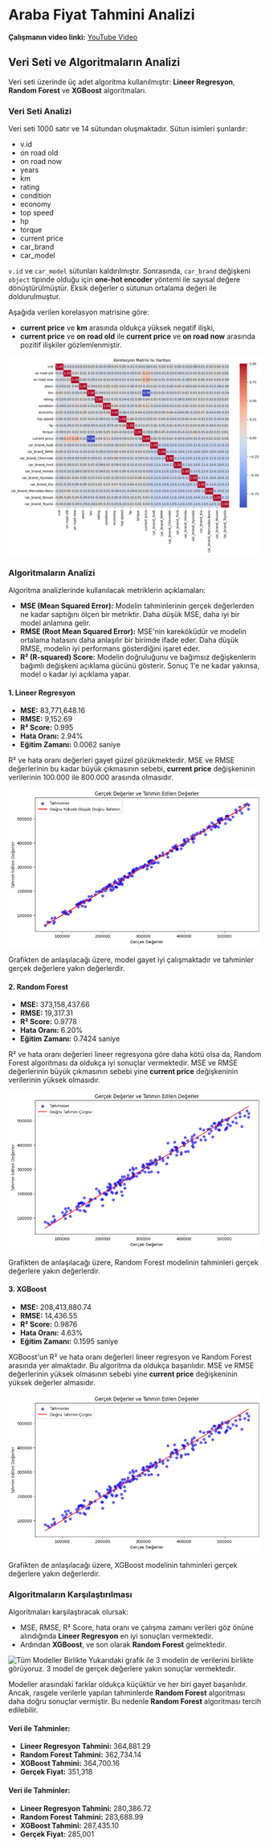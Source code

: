 # Araba Fiyat Tahmini Analizi

**Çalışmanın video linki:** [YouTube Video](https://www.youtube.com/watch?v=xmD_rws08qM&t=2s)

## Veri Seti ve Algoritmaların Analizi

Veri seti üzerinde üç adet algoritma kullanılmıştır: **Lineer Regresyon**, **Random Forest** ve **XGBoost** algoritmaları.

### Veri Seti Analizi

Veri seti 1000 satır ve 14 sütundan oluşmaktadır. Sütun isimleri şunlardır:

- v.id  
- on road old  
- on road now  
- years  
- km  
- rating  
- condition  
- economy  
- top speed  
- hp  
- torque  
- current price  
- car_brand  
- car_model  

`v.id` ve `car_model` sütunları kaldırılmıştır. Sonrasında, `car_brand` değişkeni `object` tipinde olduğu için **one-hot encoder** yöntemi ile sayısal değere dönüştürülmüştür. Eksik değerler o sütunun ortalama değeri ile doldurulmuştur.

Aşağıda verilen korelasyon matrisine göre:
- **current price** ve **km** arasında oldukça yüksek negatif ilişki,
- **current price** ve **on road old** ile **current price** ve **on road now** arasında pozitif ilişkiler gözlemlenmiştir.

![Korelasyon](korelasyon.png)

### Algoritmaların Analizi

Algoritma analizlerinde kullanılacak metriklerin açıklamaları:

- **MSE (Mean Squared Error):** Modelin tahminlerinin gerçek değerlerden ne kadar saptığını ölçen bir metriktir. Daha düşük MSE, daha iyi bir model anlamına gelir.
- **RMSE (Root Mean Squared Error):** MSE'nin kareköküdür ve modelin ortalama hatasını daha anlaşılır bir birimde ifade eder. Daha düşük RMSE, modelin iyi performans gösterdiğini işaret eder.
- **R² (R-squared) Score:** Modelin doğruluğunu ve bağımsız değişkenlerin bağımlı değişkeni açıklama gücünü gösterir. Sonuç 1'e ne kadar yakınsa, model o kadar iyi açıklama yapar.

#### 1. Lineer Regresyon

- **MSE:** 83,771,648.16
- **RMSE:** 9,152.69
- **R² Score:** 0.995
- **Hata Oranı:** 2.94%
- **Eğitim Zamanı:** 0.0062 saniye

R² ve hata oranı değerleri gayet güzel gözükmektedir. MSE ve RMSE değerlerinin bu kadar büyük çıkmasının sebebi, **current price** değişkeninin verilerinin 100.000 ile 800.000 arasında olmasıdır.

![Lineer Regresyon](lineer_regresyon_grafik.png)

Grafikten de anlaşılacağı üzere, model gayet iyi çalışmaktadır ve tahminler gerçek değerlere yakın değerlerdir.

#### 2. Random Forest

- **MSE:** 373,158,437.66
- **RMSE:** 19,317.31
- **R² Score:** 0.9778
- **Hata Oranı:** 6.20%
- **Eğitim Zamanı:** 0.7424 saniye

R² ve hata oranı değerleri lineer regresyona göre daha kötü olsa da, Random Forest algoritması da oldukça iyi sonuçlar vermektedir. MSE ve RMSE değerlerinin büyük çıkmasının sebebi yine **current price** değişkeninin verilerinin yüksek olmasıdır.

![Random Forest](random_forest_grafik.png)

Grafikten de anlaşılacağı üzere, Random Forest modelinin tahminleri gerçek değerlere yakın değerlerdir.

#### 3. XGBoost

- **MSE:** 208,413,880.74
- **RMSE:** 14,436.55
- **R² Score:** 0.9876
- **Hata Oranı:** 4.63%
- **Eğitim Zamanı:** 0.1595 saniye

XGBoost'un R² ve hata oranı değerleri lineer regresyon ve Random Forest arasında yer almaktadır. Bu algoritma da oldukça başarılıdır. MSE ve RMSE değerlerinin yüksek olmasının sebebi yine **current price** değişkeninin yüksek değerler almasıdır.

![XGBoost](random_forest_grafik.png)

Grafikten de anlaşılacağı üzere, XGBoost modelinin tahminleri gerçek değerlere yakın değerlerdir.

### Algoritmaların Karşılaştırılması

Algoritmaları karşılaştıracak olursak:
- MSE, RMSE, R² Score, hata oranı ve çalışma zamanı verileri göz önüne alındığında **Lineer Regresyon** en iyi sonuçları vermektedir.
- Ardından **XGBoost**, ve son olarak **Random Forest** gelmektedir.

![Tüm Modeller Birlikte](tüm_algoritmalar_birlikte.png)
Yukarıdaki grafik ile 3 modelin de verilerini birlikte görüyoruz. 3 model de gerçek değerlere yakın sonuçlar vermektedir.
  
Modeller arasındaki farklar oldukça küçüktür ve her biri gayet başarılıdır. Ancak, rasgele verilerle yapılan tahminlerde **Random Forest** algoritması daha doğru sonuçlar vermiştir. Bu nedenle **Random Forest** algoritması tercih edilebilir.

#### Veri ile Tahminler:
- **Lineer Regresyon Tahmini:** 364,881.29
- **Random Forest Tahmini:** 362,734.14
- **XGBoost Tahmini:** 364,700.16
- **Gerçek Fiyat:** 351,318

#### Veri ile Tahminler:
- **Lineer Regresyon Tahmini:** 280,386.72
- **Random Forest Tahmini:** 283,688.99
- **XGBoost Tahmini:** 287,435.10
- **Gerçek Fiyat:** 285,001
